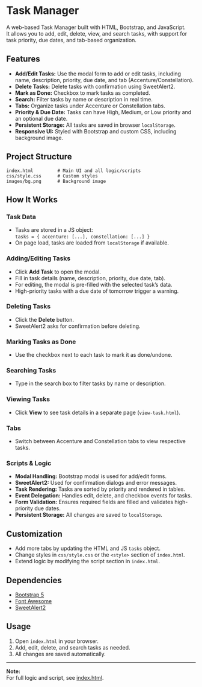 # Task Manager

A web-based Task Manager built with HTML, Bootstrap, and JavaScript.  
It allows you to add, edit, delete, view, and search tasks, with support for task priority, due dates, and tab-based organization.

## Features

- **Add/Edit Tasks:** Use the modal form to add or edit tasks, including name, description, priority, due date, and tab (Accenture/Constellation).
- **Delete Tasks:** Delete tasks with confirmation using SweetAlert2.
- **Mark as Done:** Checkbox to mark tasks as completed.
- **Search:** Filter tasks by name or description in real time.
- **Tabs:** Organize tasks under Accenture or Constellation tabs.
- **Priority & Due Date:** Tasks can have High, Medium, or Low priority and an optional due date.
- **Persistent Storage:** All tasks are saved in browser `localStorage`.
- **Responsive UI:** Styled with Bootstrap and custom CSS, including background image.

## Project Structure

```
index.html         # Main UI and all logic/scripts
css/style.css      # Custom styles
images/bg.png      # Background image
```

## How It Works

### Task Data

- Tasks are stored in a JS object:  
  `tasks = { accenture: [...], constellation: [...] }`
- On page load, tasks are loaded from `localStorage` if available.

### Adding/Editing Tasks

- Click **Add Task** to open the modal.
- Fill in task details (name, description, priority, due date, tab).
- For editing, the modal is pre-filled with the selected task’s data.
- High-priority tasks with a due date of tomorrow trigger a warning.

### Deleting Tasks

- Click the **Delete** button.
- SweetAlert2 asks for confirmation before deleting.

### Marking Tasks as Done

- Use the checkbox next to each task to mark it as done/undone.

### Searching Tasks

- Type in the search box to filter tasks by name or description.

### Viewing Tasks

- Click **View** to see task details in a separate page (`view-task.html`).

### Tabs

- Switch between Accenture and Constellation tabs to view respective tasks.

### Scripts & Logic

- **Modal Handling:** Bootstrap modal is used for add/edit forms.
- **SweetAlert2:** Used for confirmation dialogs and error messages.
- **Task Rendering:** Tasks are sorted by priority and rendered in tables.
- **Event Delegation:** Handles edit, delete, and checkbox events for tasks.
- **Form Validation:** Ensures required fields are filled and validates high-priority due dates.
- **Persistent Storage:** All changes are saved to `localStorage`.

## Customization

- Add more tabs by updating the HTML and JS `tasks` object.
- Change styles in `css/style.css` or the `<style>` section of `index.html`.
- Extend logic by modifying the script section in `index.html`.

## Dependencies

- [Bootstrap 5](https://getbootstrap.com/)
- [Font Awesome](https://fontawesome.com/)
- [SweetAlert2](https://sweetalert2.github.io/)

## Usage

1. Open `index.html` in your browser.
2. Add, edit, delete, and search tasks as needed.
3. All changes are saved automatically.

---

**Note:**  
For full logic and script, see [index.html](index.html).